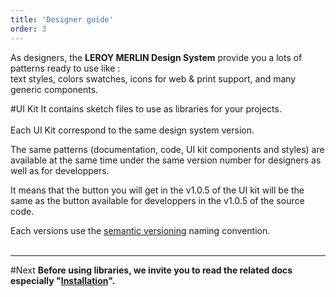 ```yaml
---
title: 'Designer guide'
order: 3
---
```


As designers, the **LEROY MERLIN Design System** provide you a lots of patterns ready to use like :<br>
text styles, colors swatches, icons for web & print support, and many generic components.

#UI Kit
It contains sketch files to use as libraries for your projects.<br>
<br>
Each UI Kit correspond to the same design system version.

The same patterns (documentation, code, UI kit components and styles) are available at the same time under the same version number for designers as well as for developpers.

It means that the button you will get in the v1.0.5 of the UI kit will be the same as the button available for developpers in the v1.0.5 of the source code.

Each versions use the [semantic versioning](https://semver.org) naming convention.
<br>
<br>

---

#Next
**Before using libraries, we invite you to read the related docs especially "[Installation](installation/)".**
